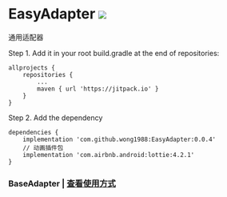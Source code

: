 # EasyAdapter [![](https://jitpack.io/v/wong1988/EasyAdapter.svg)](https://jitpack.io/#wong1988/EasyAdapter)

 通用适配器

 Step 1. Add it in your root build.gradle at the end of repositories:
 ```
 allprojects {
     repositories {
         ...
         maven { url 'https://jitpack.io' }
     }
 }
 ```
 Step 2. Add the dependency
 ```
 dependencies {
     implementation 'com.github.wong1988:EasyAdapter:0.0.4'
     // 动画插件包
     implementation 'com.airbnb.android:lottie:4.2.1'
 }
 ```


 ### BaseAdapter | [查看使用方式](https://github.com/wong1988/EasyAdapter/blob/main/RecyclerViewAdapter-README.md)